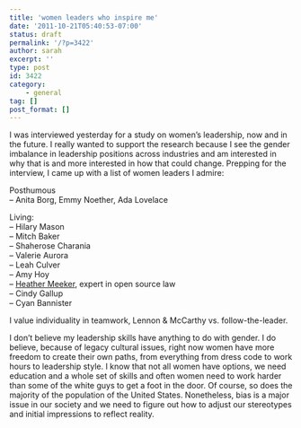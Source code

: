 ```yaml
---
title: 'women leaders who inspire me'
date: '2011-10-21T05:40:53-07:00'
status: draft
permalink: '/?p=3422'
author: sarah
excerpt: ''
type: post
id: 3422
category:
    - general
tag: []
post_format: []
---
```

I was interviewed yesterday for a study on women’s leadership, now and in the future. I really wanted to support the research because I see the gender imbalance in leadership positions across industries and am interested in why that is and more interested in how that could change. Prepping for the interview, I came up with a list of women leaders I admire:

Posthumous  
– Anita Borg, Emmy Noether, Ada Lovelace

Living:  
– Hilary Mason  
– Mitch Baker  
– Shaherose Charania  
– Valerie Aurora  
– Leah Culver  
– Amy Hoy  
– [Heather Meeker](http://www.gtlaw.com/People/HeatherJMeeker), expert in open source law  
– Cindy Gallup  
– Cyan Bannister

I value individuality in teamwork, Lennon &amp; McCarthy vs. follow-the-leader.

I don’t believe my leadership skills have anything to do with gender. I do believe, because of legacy cultural issues, right now women have more freedom to create their own paths, from everything from dress code to work hours to leadership style. I know that not all women have options, we need education and a whole set of skills and often women need to work harder than some of the white guys to get a foot in the door. Of course, so does the majority of the population of the United States. Nonetheless, bias is a major issue in our society and we need to figure out how to adjust our stereotypes and initial impressions to reflect reality.